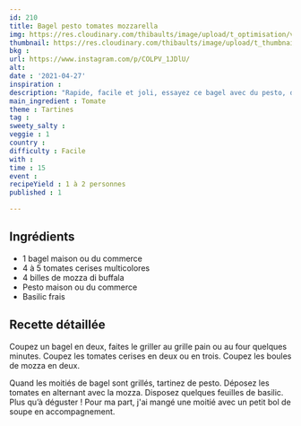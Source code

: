 ```yaml
---
id: 210
title: Bagel pesto tomates mozzarella
img: https://res.cloudinary.com/thibaults/image/upload/t_optimisation/v1619548172/Recipes/20210427_bagel_pesto_tomates.jpg
thumbnail: https://res.cloudinary.com/thibaults/image/upload/t_thumbnail_josie/v1619548172/Recipes/20210427_bagel_pesto_tomates.jpg
bkg : 
url: https://www.instagram.com/p/COLPV_1JDlU/
alt: 
date : '2021-04-27'
inspiration : 
description: "Rapide, facile et joli, essayez ce bagel avec du pesto, de la tomate et de la mozza !"
main_ingredient : Tomate
theme : Tartines
tag : 
sweety_salty : 
veggie : 1
country : 
difficulty : Facile
with : 
time : 15
event : 
recipeYield : 1 à 2 personnes
published : 1

---
```


## Ingrédients
 - 1 bagel maison ou du commerce
 - 4 à 5 tomates cerises multicolores
 - 4 billes de mozza di buffala
 - Pesto maison ou du commerce
 - Basilic frais

## Recette détaillée
Coupez un bagel en deux, faites le griller au grille pain ou au four quelques minutes. Coupez les tomates cerises en deux ou en trois. Coupez les boules de mozza en deux.

Quand les moitiés de bagel sont grillés, tartinez de pesto. Déposez les tomates en alternant avec la mozza. Disposez quelques feuilles de basilic. Plus qu’à déguster ! Pour ma part, j'ai mangé une moitié avec un petit bol de soupe en accompagnement.